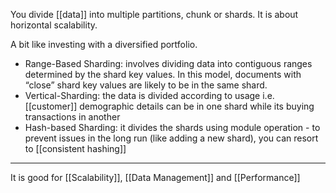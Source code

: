 You divide [[data]] into multiple partitions, chunk or shards. It is about horizontal scalability.

A bit like investing with a diversified portfolio.

- Range-Based Sharding: involves dividing data into contiguous ranges determined by the shard key values. In this model, documents with “close” shard key values are likely to be in the same shard.
- Vertical-Sharding: the data is divided according to usage i.e. [[customer]] demographic details can be in one shard while its buying transactions in another
- Hash-based Sharding: it divides the shards using module operation - to prevent issues in the long run (like adding a new shard), you can resort to [[consistent hashing]]

---

It is good for [[Scalability]], [[Data Management]] and [[Performance]]